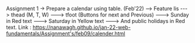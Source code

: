 Assignment 1
     -> Prepare a calendar using table. (Feb'22) --> Feature lis
      ---> thead (M, T, W) 
      ---> tfoot (Buttons for next and Previous) 
      ---> Sunday in Red text
      ---> Saturday in Yellow text
      ---> And public holidays in Red text.
Link : https://nanawagh.github.io/jan-22-web-fundamentals/Assignment's/feb09/calender.html
